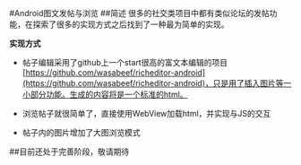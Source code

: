#Android图文发帖与浏览
##简述
很多的社交类项目中都有类似论坛的发帖功能，在探索了很多的实现方式之后找到了一种最为简单的实现。

**实现方式**

* 帖子编辑采用了github上一个start很高的富文本编辑的项目[https://github.com/wasabeef/richeditor-android](https://github.com/wasabeef/richeditor-android)，只是用了插入图片等一小部分功能。生成的内容将是一个标准的html。

* 浏览帖子就很简单了，直接使用WebView加载html，并实现与JS的交互

* 帖子内的图片增加了大图浏览模式

##目前还处于完善阶段，敬请期待
